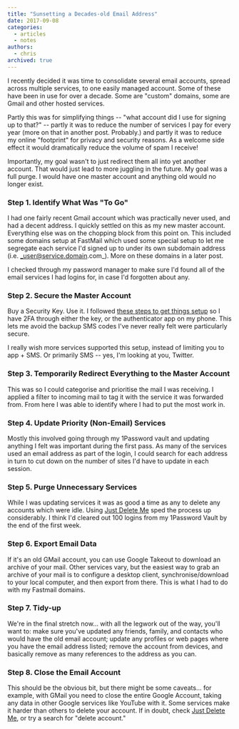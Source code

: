 ```yaml
---
title: "Sunsetting a Decades-old Email Address"
date: 2017-09-08
categories:
  - articles
  - notes
authors:
  - chris
archived: true
---
```


I recently decided it was time to consolidate several email accounts, spread across multiple services, to one easily managed account. Some of these have been in use for over a decade. Some are "custom" domains, some are Gmail and other hosted services.

Partly this was for simplifying things -- "what account did I use for signing up to that?" -- partly it was to reduce the number of services I pay for every year (more on that in another post. Probably.) and partly it was to reduce my online "footprint" for privacy and security reasons. As a welcome side effect it would dramatically reduce the volume of spam I receive!

Importantly, my goal wasn't to just redirect them all into yet another account. That would just lead to more juggling in the future. My goal was a full purge. I would have one master account and anything old would no longer exist.

### Step 1. Identify What Was "To Go"

I had one fairly recent Gmail account which was practically never used, and had a decent address. I quickly settled on this as my new master account. Everything else was on the chopping block from this point on. This included some domains setup at FastMail which used some special setup to let me segregate each service I'd signed up to under its own subdomain address (i.e. _user@service.domain.com_). More on these domains in a later post.

I checked through my password manager to make sure I'd found all of the email services I had logins for, in case I'd forgotten about any.

### Step 2. Secure the Master Account

Buy a Security Key. Use it. I followed [these steps to get things setup](https://techsolidarity.org/resources/security_key_gmail.htm) so I have 2FA through either the key, or the authenticator app on my phone. This lets me avoid the backup SMS codes I've never really felt were particularly secure.

I really wish more services supported this setup, instead of limiting you to app + SMS. Or primarily SMS -- yes, I'm looking at you, Twitter.

### Step 3. Temporarily Redirect Everything to the Master Account

This was so I could categorise and prioritise the mail I was receiving. I applied a filter to incoming mail to tag it with the service it was forwarded from. From here I was able to identify where I had to put the most work in.

### Step 4. Update Priority (Non-Email) Services

Mostly this involved going through my 1Password vault and updating anything I felt was important during the first pass. As many of the services used an email address as part of the login, I could search for each address in turn to cut down on the number of sites I'd have to update in each session.

### Step 5. Purge Unnecessary Services

While I was updating services it was as good a time as any to delete any accounts which were idle. Using [Just Delete Me](http://backgroundchecks.org/justdeleteme/) sped the process up considerably. I think I'd cleared out 100 logins from my 1Password Vault by the end of the first week.

### Step 6. Export Email Data

If it's an old GMail account, you can use Google Takeout to download an archive of your mail. Other services vary, but the easiest way to grab an archive of your mail is to configure a desktop client, synchronise/download to your local computer, and then export from there. This is what I had to do with my Fastmail domains.

### Step 7. Tidy-up

We're in the final stretch now… with all the legwork out of the way, you'll want to: make sure you've updated any friends, family, and contacts who would have the old email account; update any profiles or web pages where you have the email address listed; remove the account from devices, and basically remove as many references to the address as you can.

### Step 8. Close the Email Account

This should be the obvious bit, but there might be some caveats… for example, with GMail you need to close the entire Google Account, taking any data in other Google services like YouTube with it. Some services make it harder than others to delete your account. If in doubt, check [Just Delete Me](http://backgroundchecks.org/justdeleteme/), or try a search for "delete account."
